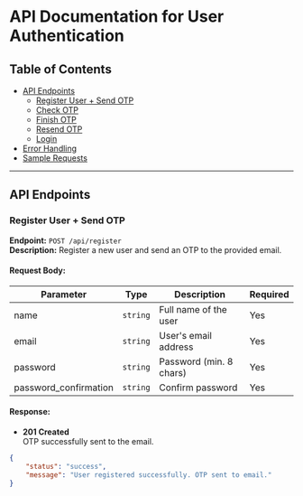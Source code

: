 # API Documentation for User Authentication

## Table of Contents

-   [API Endpoints](#api-endpoints)
    -   [Register User + Send OTP](#register-user--send-otp)
    -   [Check OTP](#check-otp)
    -   [Finish OTP](#finish-otp)
    -   [Resend OTP](#resend-otp)
    -   [Login](#login)
-   [Error Handling](#error-handling)
-   [Sample Requests](#sample-requests)

---

## API Endpoints

### Register User + Send OTP

**Endpoint:** `POST /api/register`  
**Description:** Register a new user and send an OTP to the provided email.

#### Request Body:

| Parameter             | Type     | Description             | Required |
| --------------------- | -------- | ----------------------- | -------- |
| name                  | `string` | Full name of the user   | Yes      |
| email                 | `string` | User's email address    | Yes      |
| password              | `string` | Password (min. 8 chars) | Yes      |
| password_confirmation | `string` | Confirm password        | Yes      |

#### Response:

-   **201 Created**  
    OTP successfully sent to the email.

```json
{
    "status": "success",
    "message": "User registered successfully. OTP sent to email."
}
```
